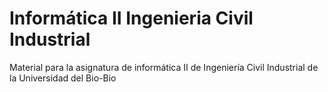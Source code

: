 Informática II Ingenieria Civil Industrial
==========================================

Material para la asignatura de informática II de Ingeniería Civil Industrial de la Universidad del Bio-Bio
